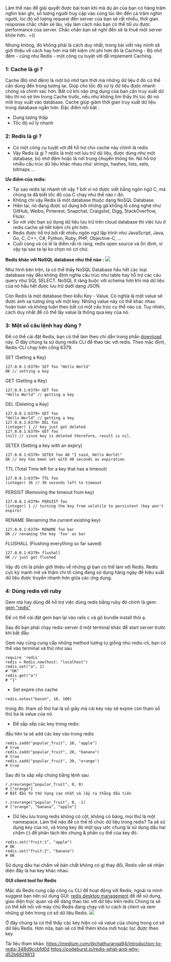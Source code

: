 Làm thế nào để giải quyết được bài toán khi mà dự án của bạn có hàng trăm nghìn bản ghi, số lượng người truy cập vào cùng lúc lên đến cả trăm nghìn người, lúc đó số lượng request đến server của bạn sẽ rất nhiều, thời gian response chắc chắn sẽ lâu, vậy làm cách nào bạn có thể tối ưu được performance của server. Chắc chắn bạn sẽ nghĩ đến sẽ là thuê một server khỏe hơn.. =))

Nhưng không, đó không phải là cách duy nhất, trong bài viết này mình sẽ giới thiệu về cách hay hơn mà tiết kiệm chi phí hơn đó là Caching -  Bộ nhớ đệm - cũng như Redis - một công cụ tuyệt vời để implement Caching.

### 1: Cache là gì ?
Cache (Bộ nhớ đệm) là một bộ nhớ tạm thời mà những dữ liệu ở đó có thể cần dùng đến trong tương lai. Giúp cho tốc độ xử lý dữ liệu được nhanh chóng và chính xác hơn. Bất cứ khi nào ứng dụng của bạn cần truy xuất dữ liệu thì nó sẽ tìm trong Cache trước, nếu như không tìm thấy thì lúc đó nó mới truy xuất vào database.  Cache giúp giảm thời gian truy xuất dữ liệu trong database ngắn hơn.
Đặc điểm nổi bật :

- Dung lượng thấp
- Tốc độ xử lý nhanh

### 2: Redis là gì ?
- Có một công cụ tuyệt vời để hỗ trợ cho cache này chính là redis
- Vậy Redis là gì ? redis là một nơi lưu trữ dữ liệu, được dùng như một database, bộ nhớ đệm hoặc là nơi trung chuyển thông tin. Nó hỗ trợ nhiều cấu trúc dữ liệu khác nhau  như: strings, hashes, lists, sets, bitmaps ...

**Ưu điểm của redis:**
- Tại sao redis lại nhanh tới vậy ? bởi vì nó được viết bằng ngôn ngữ C, mà chúng ta đã biết tốc độ của C chạy như thế nào r đó.
- Không chỉ vậy Redis là một database thuộc dạng NoSQL Database.
- Hiện tại, nó đang được sử dụng bởi những gã khổng lồ công nghệ như GitHub, Weibo, Pinterest, Snapchat, Craigslist, Digg, StackOverflow, Flickr.
- So với việc bạn sử dụng dữ liệu lưu trữ trên cloud database thì việc lưu ở redis cache sẽ tiết kiệm chi phí hơn.
- Redis được hỗ trợ bởi rất nhiều ngôn ngữ lập trình như JavaScript, Java, Go, C, C++, C#, Python, Ruby, PHP, Objective-C, ...
- Cuối cùng và có lẽ là điểm rất rõ ràng, redis open source và ổn định, vì vậy tại sao ta lại ko chọn nó cơ chứ.

**Redis khác với NoSQL database như thế nào :**
![](https://images.viblo.asia/1f404579-f64e-4eda-bef0-b71ce22ce2ba.jpeg)

Như hình bên trên, ta có thể thấy NoSQL Database hầu hết các loại database này đều không định nghĩa cấu trúc như table hay hỗ trợ các câu query như SQL SELECT. NoSQL ít ràng buộc với schema hơn khi mà dữ liệu của nó hầu hết được lưu trữ dưới dạng JSON.

Còn Redis là một database theo kiểu Key - Value. Có nghĩa là một value sẽ được ánh xạ tương ứng với một key. Những value này có thể khác nhau hoàn toàn và không tuân theo bất cứ một cấu trúc cụ thể nào cả. Tuy nhiên, cách duy nhất để có thể lấy value là thông qua key của nó.

### 3: Một số câu lệnh hay dùng ?
Để có thể cài đặt Redis, bạn có thể làm theo chỉ dẫn trong phần [download](https://redis.io/download) này.
Ở đây chúng ta sử dụng redis CLI để thao tác với redis. Theo mặc định, Redis-CLI chạy trên cổng 6379.

SET (Setting a Key)
```
127.0.0.1:6379> SET foo "Hello World"
OK // setting a key
```

GET (Getting a Key)
```
127.0.0.1:6379> GET foo
"Hello World" // getting a key
```

DEL (Deleting a Key)
```
127.0.0.1:6379> GET foo
"Hello World" // getting a key
127.0.0.1:6379> DEL foo
(integer) 1 // key just got deleted
127.0.0.1:6379> GET foo
(nil) // since key is deleted therefore, result is nil.
```

SETEX (Setting a key with an expiry)

```
127.0.0.1:6379> SETEX foo 40 "I said, Hello World!"
OK // key has been set with 40 seconds as expiration
```

TTL (Total Time left for a key that has a timeout)
```
127.0.0.1:6379> TTL foo
(integer) 36 // 36 seconds left to timeout
```

PERSIST (Removing the timeout from key)
```
127.0.0.1:6379> PERSIST foo
(integer) 1 // turning the key from volatile to persistent (key won't expire)
```

RENAME (Renaming the current existing key)
```
127.0.0.1:6379> RENAME foo bar
OK // renaming the key 'foo' as bar
```
FLUSHALL (Flushing everything so far saved)
```
127.0.0.1:6379> flushall
OK // just got flushed
```

Vậy đó chỉ là phần giới thiệu về những gì bạn có thể làm với Redis. Redis cực kỳ mạnh mẽ và thậm chí tô cũng đang sử dụng hàng ngày để hiệu suất dữ liệu được truyền nhanh hơn giữa các ứng dụng.


### 4: Dùng redis với ruby
Gem mà hay dùng để hỗ trợ việc dùng redis bằng ruby đó chính là gem:  [gem "redis"](https://github.com/redis/redis-rb)

Để có thể cài đặt gem bạn lại vào rails c và gõ bundle install thôi ạ.

Sau đó bạn phải chạy redis-server ở một terminal khác để start server trước khi bắt đầu

Gem này cũng cung cấp những method tương tự giống như redis-cli, bạn có thể vào terminal và thử như sau
```
require 'redis'
redis = Redis.new(host: "localhost")
redis.set("a", 1)
# "OK"
redis.get("a")
# "1"
```

- Set expire cho cache
```
redis.setex("bacon", 10, 100)
```
trong đó: tham số thứ hai là số giây mà cái key này sẽ expire còn tham số thứ ba là value của nó.

- Để sắp xếp các key trong redis:

đầu tiên ta sẽ add các key vào trong redis
```
redis.zadd("popular_fruit", 10, "apple")
# true
redis.zadd("popular_fruit", 20, "banana")
# true
redis.zadd("popular_fruit", 30, "orange")
# true
```
Sau đó ta sắp xếp chúng bằng lệnh sau
```
r.zrevrange("popular_fruit", 0, 0)
# ["orange"]
# Bắt đầu từ thứ hạng cao nhất và lấy ra thằng đầu tiên

r.zrevrange("popular_fruit", 0, -1)
# ["orange", "banana", "apple"]
```

- Dữ liệu lưu trong redis không có cột, không có bảng, mọi thứ là một namespace. Làm thế nào để có thể tổ chức dữ liệu trong redis?
Ta sẽ sử dụng key của nó, và trong key đó một quy ước chung là sử dụng dấu hai chấm (:) để phân tách tên chung & phần cụ thể của key đó.
```
redis.set("fruit:1", "apple")
# OK
redis.set("fruit:2", "banana")
# OK
```

Sử dụng dấu hai chấm về bản chất không có gì thay đổi, Redis vẫn sẽ nhận diện đây là hai key khác nhau.

**GUI client tool for Redis**

Mặc dù Redis cung cấp công cụ CLI để hoạt động với Redis, ngoài ra mình suggest bạn nên sử dụng GUI: [redis desktop management](https://redisdesktop.com/) để dễ sử dụng, giao diện trực quan và dễ dàng thao tác với dữ liệu trên redis
Chúng ta sẽ có thể kết nối với máy chủ Redis đang chạy với tư cách là client và xem những gì bên trong cơ sở dữ liệu Redis.
![](https://images.viblo.asia/7b950837-dda5-4c11-8578-471f6ba37a8d.png)

Ở đây chúng ta có thể thấy các key hiện có và value của chúng trong cơ sở dữ liệu Redis. Hơn nữa, bạn sẽ có thể thêm khóa mới hoặc lọc được theo key.

Tài liệu tham khảo: https://medium.com/@chathuranga94/introduction-to-redis-348d9ccbfd0d
https://codeburst.io/redis-what-and-why-d52b6829813
